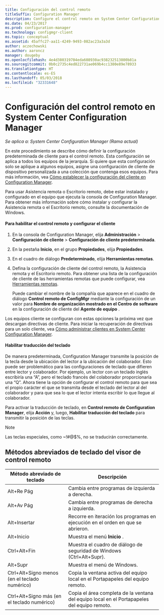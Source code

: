 ```yaml
---
title: Configuración del control remoto
titleSuffix: Configuration Manager
description: Configure el control remoto en System Center Configuration Manager.
ms.date: 04/23/2017
ms.prod: configuration-manager
ms.technology: configmgr-client
ms.topic: conceptual
ms.assetid: 45affc27-aa11-4249-9493-082ac23a3a3d
author: aczechowski
ms.author: aaroncz
manager: dougeby
ms.openlocfilehash: 4e4d380319704eda608930ac938232513800b81a
ms.sourcegitcommit: 0b0c2735c4ed822731ae069b4cc1380e89e78933
ms.translationtype: HT
ms.contentlocale: es-ES
ms.lasthandoff: 05/03/2018
ms.locfileid: "32331648"
---
```

# <a name="configuring-remote-control-in-system-center-configuration-manager"></a>Configuración del control remoto en System Center Configuration Manager

*Se aplica a: System Center Configuration Manager (Rama actual)*

 En este procedimiento se describe cómo definir la configuración predeterminada de cliente para el control remoto. Esta configuración se aplica a todos los equipos de la jerarquía. Si quiere que esta configuración solo se aplique a algunos equipos, asigne una configuración de cliente de dispositivo personalizada a una colección que contenga esos equipos. Para más información, vea [Cómo establecer la configuración del cliente en Configuration Manager](../../../../core/clients/deploy/configure-client-settings.md). 

Para usar Asistencia remota o Escritorio remoto, debe estar instalado y configurado en el equipo que ejecuta la consola de Configuration Manager. Para obtener más información sobre cómo instalar y configurar la Asistencia remota o el Escritorio remoto, consulte la documentación de Windows.  

#### <a name="to-enable-remote-control-and-configure-client-settings"></a>Para habilitar el control remoto y configurar el cliente  

1.  En la consola de Configuration Manager, elija **Administración** > **Configuración de cliente** > **Configuración de cliente predeterminada**.  

4.  En la pestaña **Inicio**, en el grupo **Propiedades**, elija **Propiedades**.  

5.  En el cuadro de diálogo **Predeterminado**, elija **Herramientas remotas**.  

6.  Defina la configuración de cliente del control remoto, la Asistencia remota y el Escritorio remoto. Para obtener una lista de la configuración de cliente de las herramientas remotas que puede configurar, vea [Herramientas remotas](../../../../core/clients/deploy/about-client-settings.md#remote-tools).  

    Puede cambiar el nombre de la compañía que aparece en el cuadro de diálogo **Control remoto de ConfigMgr** mediante la configuración de un valor para **Nombre de organización mostrado en el Centro de software** en la configuración de cliente del **Agente de equipo** .  

 Los equipos cliente se configuran con estas opciones la próxima vez que descargan directivas de cliente. Para iniciar la recuperación de directivas para un solo cliente, vea [Cómo administrar clientes en System Center Configuration Manager](../../../../core/clients/manage/manage-clients.md).  

#### <a name="enable-keyboard-translation"></a>Habilitar traducción del teclado

De manera predeterminada, Configuration Manager transmite la posición de la tecla desde la ubicación del lector a la ubicación del colaborador. Esto puede ser problemático para las configuraciones de teclado que difieren entre lector y colaborador. Por ejemplo, un lector con un teclado inglés escribiría una “A”, pero el teclado francés del colaborador proporcionaría una “Q”. Ahora tiene la opción de configurar el control remoto para que sea el propio carácter el que se transmita desde el teclado del lector al del colaborador y para que sea lo que el lector intenta escribir lo que llegue al colaborador.

Para activar la traducción de teclado, en **Control remoto de Configuration Manager**, elija **Acción** y, luego, **Habilitar traducción del teclado** para transmitir la posición de las teclas.

> [!NOTE]
>
> Las teclas especiales, como ~!#@$%, no se traducirán correctamente.


## <a name="keyboard-shortcuts-for-the-remote-control-viewer"></a>Métodos abreviados de teclado del visor de control remoto

|Método abreviado de teclado|Descripción|  
|-----------------------|-----------------|  
|Alt+Re Pág|Cambia entre programas de izquierda a derecha.|  
|Alt+Av Pág|Cambia entre programas de derecha a izquierda.|  
|Alt+Insertar|Recorre en iteración los programas en ejecución en el orden en que se abrieron.|  
|Alt+Inicio|Muestra el menú **Inicio** .|  
|Ctrl+Alt+Fin|Muestra el cuadro de diálogo de seguridad de Windows (Ctrl+Alt+Supr).|  
|Alt+Supr|Muestra el menú de Windows.|  
|Ctrl+Alt+Signo menos (en el teclado numérico)|Copia la ventana activa del equipo local en el Portapapeles del equipo remoto.|  
|Ctrl+Alt+Signo más (en el teclado numérico)|Copia el área completa de la ventana del equipo local en el Portapapeles del equipo remoto.|  
